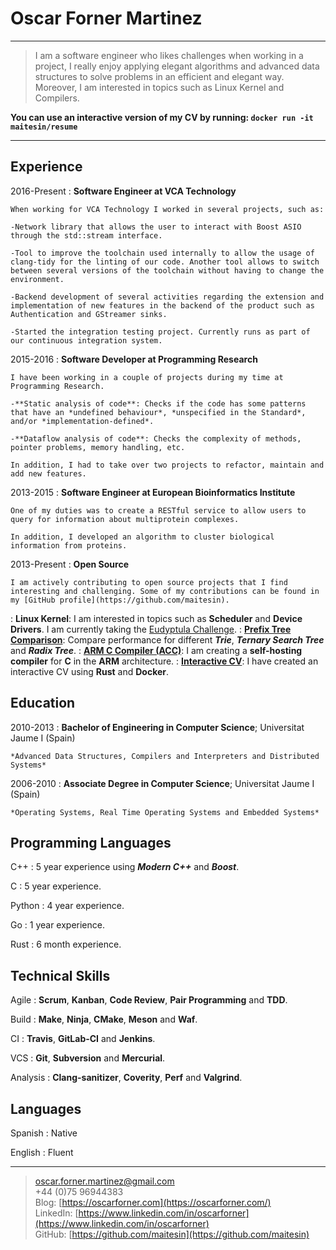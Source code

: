Oscar Forner Martinez
============

----

>  I am a software engineer who likes challenges when working in a project, I really enjoy applying elegant algorithms and advanced data structures to solve problems in an efficient and elegant way. Moreover, I am interested in topics such as Linux Kernel and Compilers.

**You can use an interactive version of my CV by running: `docker run -it maitesin/resume`**

----

Experience
----------

2016-Present
:   **Software Engineer at VCA Technology**

    When working for VCA Technology I worked in several projects, such as:

    -Network library that allows the user to interact with Boost ASIO through the std::stream interface.

    -Tool to improve the toolchain used internally to allow the usage of clang-tidy for the linting of our code. Another tool allows to switch between several versions of the toolchain without having to change the environment.

    -Backend development of several activities regarding the extension and implementation of new features in the backend of the product such as Authentication and GStreamer sinks.

    -Started the integration testing project. Currently runs as part of our continuous integration system.

2015-2016
:   **Software Developer at Programming Research**

    I have been working in a couple of projects during my time at Programming Research.

    -**Static analysis of code**: Checks if the code has some patterns that have an *undefined behaviour*, *unspecified in the Standard*, and/or *implementation-defined*.

    -**Dataflow analysis of code**: Checks the complexity of methods, pointer problems, memory handling, etc.

    In addition, I had to take over two projects to refactor, maintain and add new features.

2013-2015
:   **Software Engineer at European Bioinformatics Institute**

    One of my duties was to create a RESTful service to allow users to query for information about multiprotein complexes.

    In addition, I developed an algorithm to cluster biological information from proteins.

2013-Present
:   **Open Source**

    I am actively contributing to open source projects that I find interesting and challenging. Some of my contributions can be found in my [GitHub profile](https://github.com/maitesin).

:    **Linux Kernel**: I am interested in topics such as **Scheduler** and **Device Drivers**. I am currently taking the [Eudyptula Challenge](http://eudyptula-challenge.org/).
:    **[Prefix Tree Comparison](https://github.com/maitesin/tries)**: Compare performance for different ***Trie***, ***Ternary Search Tree*** and ***Radix Tree***.
:    **[ARM C Compiler (ACC)](https://github.com/maitesin/acc)**: I am creating a **self-hosting compiler** for **C** in the **ARM** architecture.
:    **[Interactive CV](https://github.com/maitesin/rust-cv)**: I have created an interactive CV using **Rust** and **Docker**.

[comment]: # (Courses)

[comment]: # (April 2016:   **LFD331: Developing Linux Device Drivers**; Linux Foundation)

[comment]: # (March 2016:   **LFD320: Linux Kernel Internals and Debugging**; Linux Foundation)

[comment]: # (August 2015:   **Agile for developers**; Accelebrate)

[comment]: # (November 2014:   **Algorithms, Part II**; Coursera, Princeton University)

[comment]: # (September 2014:   **Algorithms, Part I**; Coursera, Princeton University)


Education
---------

2010-2013
:   **Bachelor of Engineering in Computer Science**; Universitat Jaume I (Spain)

    *Advanced Data Structures, Compilers and Interpreters and Distributed Systems*

2006-2010
:   **Associate Degree in Computer Science**; Universitat Jaume I (Spain)

    *Operating Systems, Real Time Operating Systems and Embedded Systems*


Programming Languages
--------------------

C++
:   5 year experience using ***Modern C++*** and ***Boost***.

C
:   5 year experience.

Python
:   4 year experience.

Go
:   1 year experience.

Rust
:   6 month experience.

Technical Skills
----------------

Agile
:   **Scrum**, **Kanban**, **Code Review**, **Pair Programming** and **TDD**.

Build
:   **Make**, **Ninja**, **CMake**, **Meson** and **Waf**.

CI
:   **Travis**, **GitLab-CI** and **Jenkins**.

VCS
:   **Git**, **Subversion** and **Mercurial**.

Analysis
:   **Clang-sanitizer**, **Coverity**, **Perf** and **Valgrind**.

Languages
---------
Spanish
:   Native

English
:   Fluent

----

> <oscar.forner.martinez@gmail.com> \
> +44 (0)75 96944383 \
> Blog: [https://oscarforner.com](https://oscarforner.com/) \
> LinkedIn: [https://www.linkedin.com/in/oscarforner](https://www.linkedin.com/in/oscarforner) \
> GitHub: [https://github.com/maitesin](https://github.com/maitesin)
